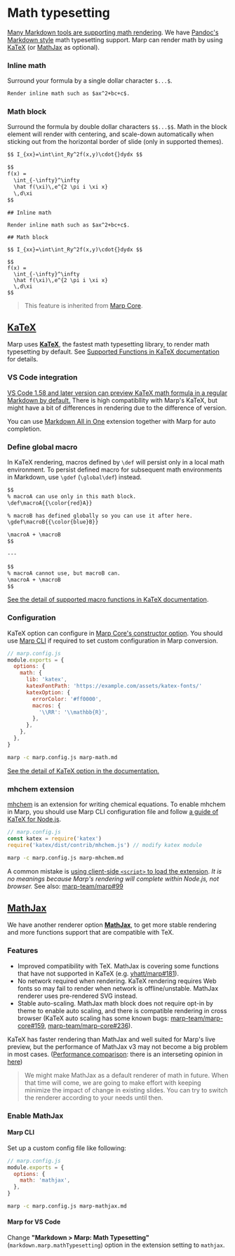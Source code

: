 # Math typesetting

[Many Markdown tools are supporting math rendering](https://github.com/cben/mathdown/wiki/math-in-markdown). We have [Pandoc's Markdown style](https://pandoc.org/MANUAL.html#math) math typesetting support. Marp can render math by using [KaTeX] (or [MathJax] as optional).

[katex]: https://katex.org/
[mathjax]: https://www.mathjax.org/

### Inline math

Surround your formula by a single dollar character `$...$`.

```markdown
Render inline math such as $ax^2+bc+c$.
```

### Math block

Surround the formula by double dollar characters `$$...$$`. Math in the block element will render with centering, and scale-down automatically when sticking out from the horizontal border of slide (only in supported themes).

<!-- prettier-ignore-start -->

```markdown
$$ I_{xx}=\int\int_Ry^2f(x,y)\cdot{}dydx $$

$$
f(x) =
  \int_{-\infty}^\infty
  \hat f(\xi)\,e^{2 \pi i \xi x}
  \,d\xi
$$
```
<!-- prettier-ignore-end -->

```markdown:marp
## Inline math

Render inline math such as $ax^2+bc+c$.

## Math block

$$ I_{xx}=\int\int_Ry^2f(x,y)\cdot{}dydx $$

$$
f(x) =
  \int_{-\infty}^\infty
  \hat f(\xi)\,e^{2 \pi i \xi x}
  \,d\xi
$$
```

> This feature is inherited from [Marp Core](https://github.com/marp-team/marp-core).

## [KaTeX]

Marp uses **[KaTeX]**, the fastest math typesetting library, to render math typesetting by default. See [Supported Functions in KaTeX documentation](https://katex.org/docs/supported.html) for details.

### VS Code integration

[VS Code 1.58 and later version can preview KaTeX math formula in a regular Markdown by default.](https://code.visualstudio.com/updates/v1_58#_math-formula-rendering-in-the-markdown-preview) There is high compatibllity with Marp's KaTeX, but might have a bit of differences in rendering due to the difference of version.

You can use [Markdown All in One](https://marketplace.visualstudio.com/items?itemName=yzhang.markdown-all-in-one) extension together with Marp for auto completion.

### Define global macro

In KaTeX rendering, macros defined by `\def` will persist only in a local math environment. To persist defined macro for subsequent math environments in Markdown, use `\gdef` (`\global\def`) instead.

```markdown
$$
% macroA can use only in this math block.
\def\macroA{{\color{red}A}}

% macroB has defined globally so you can use it after here.
\gdef\macroB{{\color{blue}B}}

\macroA + \macroB
$$

---

$$
% macroA cannot use, but macroB can.
\macroA + \macroB
$$
```

[See the detail of supported macro functions in KaTeX documentation](https://katex.org/docs/supported.html#macros).

### Configuration

KaTeX option can configure in [Marp Core's constructor option](https://github.com/marp-team/marp-core#constructor-options). You should use [Marp CLI](https://github.com/marp-team/marp-cli) if required to set custom configuration in Marp conversion.

```javascript
// marp.config.js
module.exports = {
  options: {
    math: {
      lib: 'katex',
      katexFontPath: 'https://example.com/assets/katex-fonts/'
      katexOption: {
        errorColor: '#ff0000',
        macros: {
          '\\RR': '\\mathbb{R}',
        },
      },
    },
  },
}
```

```bash
marp -c marp.config.js marp-math.md
```

[See the detail of KaTeX option in the documentation.](https://katex.org/docs/options.html)

### mhchem extension

[mhchem](https://mhchem.github.io/MathJax-mhchem/) is an extension for writing chemical equations. To enable mhchem in Marp, you should use Marp CLI configuration file and follow [a guide of KaTeX for Node.js](https://katex.org/docs/node.html#using-mhchem-extension).

```javascript
// marp.config.js
const katex = require('katex')
require('katex/dist/contrib/mhchem.js') // modify katex module
```

```bash
marp -c marp.config.js marp-mhchem.md
```

A common mistake is [using client-side `<script>` to load the extension](https://github.com/KaTeX/KaTeX/tree/master/contrib/mhchem#usage). _It is no meanings because Marp's rendering will complete within Node.js, not browser._ See also: [marp-team/marp#99](https://github.com/marp-team/marp/discussions/99)

## [MathJax]

We have another renderer option **[MathJax]**, to get more stable rendering and more functions support that are compatible with TeX.

### Features

- Improved compatibility with TeX. MathJax is covering some functions that have not supported in KaTeX (e.g. [yhatt/marp#181](https://github.com/yhatt/marp/issues/181)).
- No network required when rendering. KaTeX rendering requires Web fonts so may fail to render when network is offline/unstable. MathJax renderer uses pre-rendered SVG instead. <!-- Marp document is also using MathJax by another reason: A definition of Web fonts within shadow DOM will not work in Chrome. -->
- Stable auto-scaling. MathJax math block does not require opt-in by theme to enable auto scaling, and there is compatible rendering in cross browser (KaTeX auto scaling has some known bugs: [marp-team/marp-core#159](https://github.com/marp-team/marp-core/issues/159), [marp-team/marp-core#236](https://github.com/marp-team/marp-core/issues/236)).

KaTeX has faster rendering than MathJax and well suited for Marp's live preview, but the performance of MathJax v3 may not become a big problem in most cases. ([Performance comparison](https://www.intmath.com/cg5/katex-mathjax-comparison.php): there is an interseting opinion in [here](https://groups.google.com/g/mathjax-users/c/aboJLMb50uQ/m/Y77FexF_AwAJ))

> We might make MathJax as a default renderer of math in future. When that time will come, we are going to make effort with keeping minimize the impact of change in existing slides. You can try to switch the renderer according to your needs until then.

### Enable MathJax

#### Marp CLI

Set up a custom config file like following:

```javascript
// marp.config.js
module.exports = {
  options: {
    math: 'mathjax',
  },
}
```

```bash
marp -c marp.config.js marp-mathjax.md
```

#### Marp for VS Code

Change **"Markdown &gt; Marp: Math Typesetting"** (`markdown.marp.mathTypesetting`) option in the extension setting to `mathjax`.
